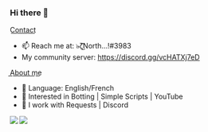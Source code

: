 ### Hi there 👋
C͟o͟n͟t͟a͟c͟t͟
- 📫 Reach me at: ๖̶ζ͜͡North...!#3983
- My community server: https://discord.gg/vcHATXj7eD


A͟b͟o͟u͟t͟ ͟m͟e͟
- 🌱 Language: English/French
- 👀 Interested in Botting | Simple Scripts | YouTube
- 🌱 I work with Requests | Discord

<img align="left" src="https://github-readme-stats.vercel.app/api?username=Northeeen&count_private=true&line_height=21&show_icons=true&hide_border=true&theme=midnight-purple"/>
<img align="left" src="https://github-readme-stats.vercel.app/api/top-langs/?username=Northeeen&layout=compact&card_width=445&hide_border=true&theme=midnight-purple"/>
